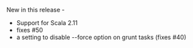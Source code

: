 New in this release -

+ Support for Scala 2.11
+ fixes #50
+ a setting to disable --force option on grunt tasks (fixes #40)
